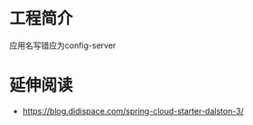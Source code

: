 # 工程简介
应用名写错应为config-server

# 延伸阅读
*   https://blog.didispace.com/spring-cloud-starter-dalston-3/

